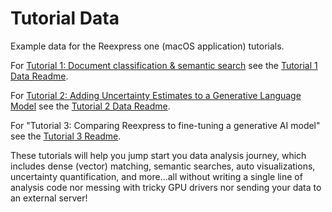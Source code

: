 # Tutorial Data

Example data for the Reexpress one (macOS application) tutorials.

For [Tutorial 1: Document classification & semantic search](https://youtu.be/bqno_-5p-6w) see the [Tutorial 1 Data Readme](tutorials/tutorial1_sentiment/README.md).

For [Tutorial 2: Adding Uncertainty Estimates to a Generative Language Model](https://youtu.be/5HzD3NwKc-U) see the [Tutorial 2 Data Readme](tutorials/tutorial2_add_guardrails_to_genai/README.md).

For "Tutorial 3: Comparing Reexpress to fine-tuning a generative AI model" see the [Tutorial 3 Readme](tutorials/tutorial3_financial_sentiment_comparison_to_genai_finetuning/README.md).

These tutorials will help you jump start you data analysis journey, which includes dense (vector) matching, semantic searches, auto visualizations, uncertainty quantification, and more...all without writing a single line of analysis code nor messing with tricky GPU drivers nor sending your data to an external server!
